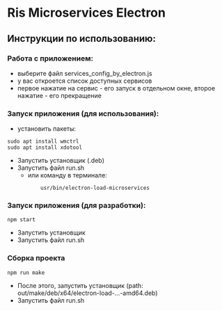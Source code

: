 # Ris Microservices Electron

## Инструкции по использованию:

### Работа с приложением:
- выберите файл services_config_by_electron.js
- у вас откроется список доступных сервисов
- первое нажатие на сервис - его запуск в отдельном окне, второе нажатие - его прекращение

### Запуск приложения (для использования):
- установить пакеты:
```
sudo apt install wmctrl
sudo apt install xdotool
```

- Запустить установщик (.deb)
- Запустить файл run.sh
  - или команду в терминале:
    ```
        usr/bin/electron-load-microservices
    ```

### Запуск приложения (для разработки):
```
npm start
```

- Запустить установщик
- Запустить файл run.sh

### Сборка проекта
```
npm run make
```
- После этого, запустить установщик (path: out/make/deb/x64/electron-load-...-amd64.deb)
- Запустить файл run.sh